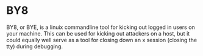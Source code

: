 # BY8
BY8, or BYE, is a linuix commandline tool for kicking out logged in users on your machine. This can be used for kicking out attackers on a host, but it could equally well serve as a tool for closing down an x session (closing the tty) during debugging.
